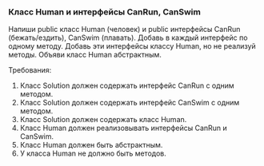 
### Класс Human и интерфейсы CanRun, CanSwim

Напиши public класс Human (человек) и  public интерфейсы CanRun (бежать/ездить), CanSwim (плавать).
Добавь в каждый интерфейс по одному методу.
Добавь эти интерфейсы классу Human, но не реализуй методы.
Объяви класс Human абстрактным.


Требования:
1.	Класс Solution должен содержать интерфейс CanRun с одним методом.
2.	Класс Solution должен содержать интерфейс CanSwim с одним методом.
3.	Класс Solution должен содержать класс Human.
4.	Класс Human должен реализовывать интерфейсы CanRun и CanSwim.
5.	Класс Human должен быть абстрактным.
6.	У класса Human не должно быть методов.


